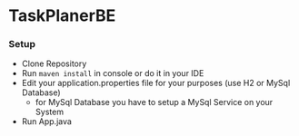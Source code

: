 # TaskPlanerBE
### Setup
- Clone Repository
- Run `maven install` in console or do it in your IDE
- Edit your application.properties file for your purposes (use H2 or MySql Database)
  * for MySql Database you have to setup a MySql Service on your System
- Run App.java
